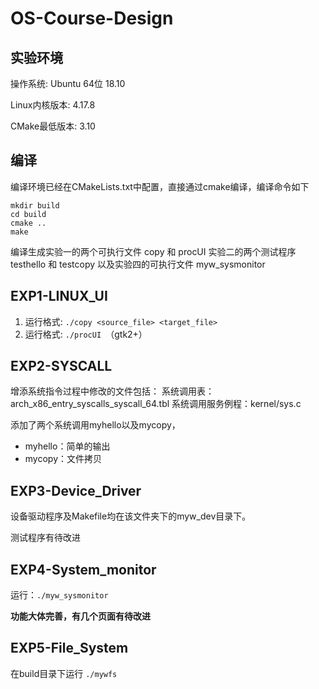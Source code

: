 # OS-Course-Design

## 实验环境
操作系统: Ubuntu 64位 18.10

Linux内核版本: 4.17.8

CMake最低版本:  3.10

## 编译
编译环境已经在CMakeLists.txt中配置，直接通过cmake编译，编译命令如下
```OS-Course-Design目录下
mkdir build
cd build
cmake ..
make
```
编译生成实验一的两个可执行文件 copy 和 procUI
实验二的两个测试程序 testhello 和 testcopy
以及实验四的可执行文件 myw_sysmonitor

## EXP1-LINUX_UI
1. 运行格式: `./copy <source_file> <target_file>`
2. 运行格式: `./procUI `（gtk2+）

## EXP2-SYSCALL
增添系统指令过程中修改的文件包括：
系统调用表：arch_x86_entry_syscalls_syscall_64.tbl 
系统调用服务例程：kernel/sys.c 

添加了两个系统调用myhello以及mycopy，
* myhello：简单的输出
* mycopy：文件拷贝

## EXP3-Device_Driver
设备驱动程序及Makefile均在该文件夹下的myw_dev目录下。

测试程序有待改进

## EXP4-System_monitor
运行：`./myw_sysmonitor`

**功能大体完善，有几个页面有待改进**

## EXP5-File_System
在build目录下运行 `./mywfs`
